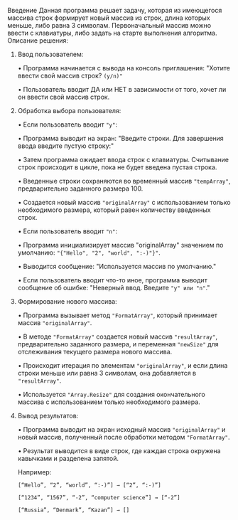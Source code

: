 Введение
Данная программа решает задачу, которая из имеющегося массива строк формирует новый массив из строк, длина которых меньше, либо равна 3 символам. Первоначальный массив можно ввести с клавиатуры, либо задать на старте выполнения алгоритма.
Описание решения:
1. Ввод пользователем:

   • Программа начинается с вывода на консоль приглашения: "Хотите ввести свой массив строк? `(y/n)"`

   • Пользователь вводит ДА или НЕТ в зависимости от того, хочет ли он ввести свой массив строк.


2. Обработка выбора пользователя:

    • Если пользователь вводит `"y"`:

    • Программа выводит на экран: "Введите строки. Для завершения ввода введите пустую строку:"

    • Затем программа ожидает ввода строк с клавиатуры. Считывание строк происходит в цикле, пока не будет введена пустая строка.

    • Введенные строки сохраняются во временный массив `"tempArray"`, предварительно заданного размера 100.

    • Создается новый массив `"originalArray"` с использованием только необходимого размера, который равен количеству введенных строк.

    • Если пользователь вводит `"n"`:

    • Программа инициализирует массив "originalArray" значением по умолчанию: `"{"Hello", "2", "world", ":-)"}"`.

    • Выводится сообщение: "Используется массив по умолчанию."

    • Если пользователь вводит что-то иное, программа выводит сообщение об ошибке: "Неверный ввод. Введите `"y" или "n"`."
    
3. Формирование нового массива:

    • Программа вызывает метод `"FormatArray"`, который принимает массив `"originalArray"`.

    • В методе `"FormatArray"` создается новый массив `"resultArray"`, предварительно заданного размера, и переменная `"newSize"` для отслеживания текущего размера нового массива.

    • Происходит итерация по элементам `"originalArray"`, и если длина строки меньше или равна 3 символам, она добавляется в `"resultArray"`.

    • Используется `"Array.Resize"` для создания окончательного массива с использованием только необходимого размера.
    
4. Вывод результатов:

    • Программа выводит на экран исходный массив `"originalArray"` и новый массив, полученный после обработки методом `"FormatArray"`.

    • Результат выводится в виде строк, где каждая строка окружена кавычками и разделена запятой.

    Например:

    `[“Hello”, “2”, “world”, “:-)”] → [“2”, “:-)”]`

    `[“1234”, “1567”, “-2”, “computer science”] → [“-2”]`

    `[“Russia”, “Denmark”, “Kazan”] → []`